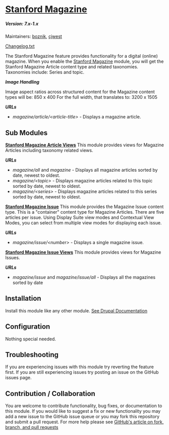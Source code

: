 [Stanford Magazine](https://github.com/SU-SWS/stanford_magazine)
=======
##### Version: 7.x-1.x

Maintainers: [boznik](https://github.com/boznik), [cjwest](https://github.com/cjwest)

[Changelog.txt](CHANGELOG.txt)

The Stanford Magazine feature provides functionality for a digital (online) magazine. 
When you enable the [Stanford Magazine](https://github.com/SU-SWS/stanford_magazine)
module, you will get the Stanford Magazine Article content type and related taxonomies.
Taxonomies include: Series and topic.

***Image Handling***

Image aspect ratios across structured content for the Magazine content types will be:
850 x 400
For the full width, that translates to:
3200 x 1505

***URLs***
- *magazine/article/\<article-title\>* - Displays a magazine article.


Sub Modules
---
**[Stanford Magazine Article Views](https://github.com/SU-SWS/stanford_magazine/stanford_mag_article_views/)**
This module provides views for Magazine Articles including taxonomy related views.

***URLs***
- *magazine/all* and *magazine* - Displays all magazine articles sorted by date, newest to oldest.
- *magazine/\<topic\>* - Displays magazine articles related to this topic sorted by date, newest to oldest.
- *magazine/\<series\>* - Displays magazine articles related to this series sorted by date, newest to oldest.

**[Stanford Magazine Issue](https://github.com/SU-SWS/stanford_magazine/stanford_mag_issue/)**
This module provides the Magazine Issue content type. 
This is a "container" content type for Magazine Articles.
There are five articles per issue. 
Using Display Suite view modes and Contextual View Modes, 
you can select from multiple view modes for displaying each issue.

***URLs***
- *magazine/issue/\<number\>* - Displays a single magazine issue.
 

**[Stanford Magazine Issue Views](https://github.com/SU-SWS/stanford_magazine/stanford_mag_issue_views/)**
This module provides views for Magazine Issues. 

***URLs***
- *magazine/issue* and *magazine/issue/all* - Displays all the magazines sorted by date

Installation
---

Install this module like any other module. [See Drupal Documentation](https://drupal.org/documentation/install/modules-themes/modules-7)

Configuration
---

Nothing special needed.

Troubleshooting
---

If you are experiencing issues with this module try reverting the feature first. If you are still experiencing issues try posting an issue on the GitHub issues page.

Contribution / Collaboration
---

You are welcome to contribute functionality, bug fixes, or documentation to this module. If you would like to suggest a fix or new functionality you may add a new issue to the GitHub issue queue or you may fork this repository and submit a pull request. For more help please see [GitHub's article on fork, branch, and pull requests](https://help.github.com/articles/using-pull-requests)
